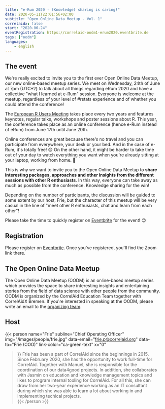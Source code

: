 ```yaml
---
title: "e-Rum 2020 - (Knowledge) sharing is caring!"
date: 2020-05-11T22:01:56+02:00
subtitle: "Open Online Data Meetup - Vol. 1"
correlaidx: false
start: "2020-06-24"
eventRegistration: https://correlaid-oodm1-erum2020.eventbrite.de
tags: ["oodm"]
languages: 
    - english
---
```


## The event

We're really excited to invite you to the first ever Open Online Data Meetup, our new online-based meetup series. We meet on Wednesday, 24th of June at 7pm (UTC+2) to talk about all things regarding eRum 2020 and have a collective "what I learned at e-Rum" session. Everyone is welcome at the meetup, regardless of your level of #rstats experience and of whether you could attend the conference!

The [European R Users Meeting](https://2020.erum.io) takes place every two years and features keynotes, regular talks, workshops and poster sessions about R. This year, the conference takes place as an online conference (hence e-Rum instead of eRum) from June 17th until June 20th.

Online conferences are great because there's no travel and you can participate from everywhere, your desk or your bed. And in the case of e-Rum, it's totally free! :blush: On the other hand, it might be harder to take time out of your day to watch everything you want when you're already sitting at your laptop, working from home. :tada:

This is why we want to invite you to the Open Online Data Meetup to **share interesting packages, approaches and other insights from the different sessions with other R enthusiasts**. In this way, everyone can take away as much as possible from the conference. Knowledge sharing for the win!

Depending on the number of participants, the discussion will be guided to some extent by our host, Frie, but the character of this meetup will be very casual in the line of "meet other R enthusiasts, chat and learn from each other"!

Please take the time to quickly register on [Eventbrite](https://correlaid-oodm1-erum2020.eventbrite.de) for the event! :blush:

## Registration 
Please register on [Eventbrite](https://correlaid-oodm1-erum2020.eventbrite.de). Once you've registered, you'll find the Zoom link there.

## The Open Online Data Meetup
The Open Online Data Meetup (OODM) is an online-based meetup series which provides the space to share interesting insights and entertaining stories from the field of data science with other people from the community. OODM is organized by the CorrelAid Education Team together with CorrelAidX Bremen. If you're interested in speaking at the OODM, please write an email to the [organizing team](mailto:events@correlaid.org).

## Host

{{< person 
    name="Frie"
    subline="Chief Operating Officer"
    img="/images/people/frie.jpg"
    data-email="frie.p@correlaid.org"
    data-to="Frie (COO)"
    link-color="ca-green-text"
    x="0"
>}}
   Frie has been a part of CorrelAid since the beginnings in 2015. Since February 2020, she has the opportunity to work full-time for CorrelAid. Together with Manuel, she is responsible for the coordination of our data4good projects. In addition, she collaborates with Jasmin on education and knowledge management topics and likes to program internal tooling for CorrelAid. For all this, she can draw from her two-year experience working as an IT consultant during which she was able to learn a lot about working in and implementing techical projects.  
{{< /person >}}

